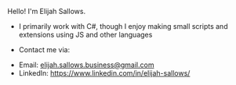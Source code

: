 Hello! I'm Elijah Sallows.
- I primarily work with C#, though I enjoy making small scripts and extensions using JS and other languages


- Contact me via:
* Email: elijah.sallows.business@gmail.com 
* LinkedIn: https://www.linkedin.com/in/elijah-sallows/
